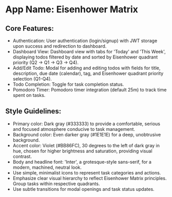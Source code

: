 # **App Name**: Eisenhower Matrix

## Core Features:

- Authentication: User authentication (login/signup) with JWT storage upon success and redirection to dashboard.
- Dashboard View: Dashboard view with tabs for 'Today' and 'This Week', displaying todos filtered by date and sorted by Eisenhower quadrant priority (Q2 -> Q1 -> Q3 -> Q4).
- Add/Edit Todo: Modal for adding and editing todos with fields for title, description, due date (calendar), tag, and Eisenhower quadrant priority selection (Q1-Q4).
- Todo Completion: Toggle for task completion status.
- Pomodoro Timer: Pomodoro timer integration (default 25m) to track time spent on tasks.

## Style Guidelines:

- Primary color: Dark gray (#333333) to provide a comfortable, serious and focused atmosphere conducive to task management.
- Background color: Even darker gray (#1E1E1E) for a deep, unobtrusive background.
- Accent color: Violet (#BB86FC), 30 degrees to the left of dark gray in hue, chosen for higher brightness and saturation, providing visual contrast.
- Body and headline font: 'Inter', a grotesque-style sans-serif, for a modern, machined, neutral look.
- Use simple, minimalist icons to represent task categories and actions.
- Emphasize clear visual hierarchy to reflect Eisenhower Matrix principles. Group tasks within respective quadrants.
- Use subtle transitions for modal openings and task status updates.